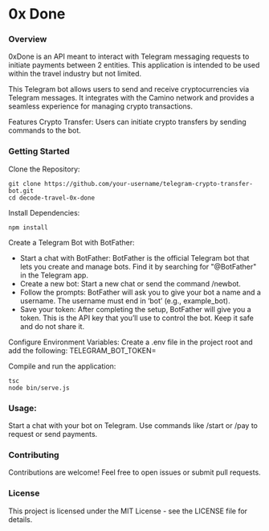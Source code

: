# 0x Done
### Overview
0xDone is an API meant to interact with Telegram messaging requests to initiate payments between 2 entities. 
This application is intended to be used within the travel industry but not limited.

This Telegram bot allows users to send and receive cryptocurrencies via Telegram messages. It integrates with the Camino network and provides a seamless experience for managing crypto transactions.

Features
Crypto Transfer: Users can initiate crypto transfers by sending commands to the bot.

### Getting Started
Clone the Repository:
```
git clone https://github.com/your-username/telegram-crypto-transfer-bot.git
cd decode-travel-0x-done
```

Install Dependencies:
```
npm install
```
Create a Telegram Bot with BotFather: 
- Start a chat with BotFather: BotFather is the official Telegram bot that lets you create and manage bots. Find it by searching for "@BotFather" in the Telegram app.
- Create a new bot: Start a new chat or send the command /newbot.
- Follow the prompts: BotFather will ask you to give your bot a name and a username. The username must end in ‘bot’ (e.g., example_bot).
- Save your token: After completing the setup, BotFather will give you a token. This is the API key that you’ll use to control the bot. Keep it safe and do not share it.

Configure Environment Variables: Create a .env file in the project root and add the following:
TELEGRAM_BOT_TOKEN=

Compile and run the application:
```
tsc
node bin/serve.js
```

### Usage:
Start a chat with your bot on Telegram.
Use commands like /start or /pay to request or send payments.

### Contributing
Contributions are welcome! Feel free to open issues or submit pull requests.

### License
This project is licensed under the MIT License - see the LICENSE file for details.
